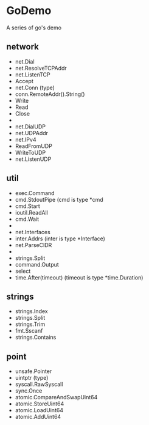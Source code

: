 # GoDemo
A series of go's demo  

## network
 - net.Dial
 - net.ResolveTCPAddr
 - net.ListenTCP
 - Accept
 - net.Conn (type)
 - conn.RemoteAddr().String()
 - Write
 - Read
 - Close
 - <br>
 - net.DialUDP
 - net.UDPAddr
 - net.IPv4
 - ReadFromUDP
 - WriteToUDP
 - net.ListenUDP

## util
 - exec.Command
 - cmd.StdoutPipe (cmd is type  \*cmd 
 - cmd.Start
 - ioutil.ReadAll
 - cmd.Wait
 - <br>
 - net.Interfaces
 - inter.Addrs (inter is type \*Interface)
 - net.ParseCIDR
 - <br>
 - strings.Split
 - command.Output
 - select
 - time.After(timeout) (timeout is type \*time.Duration)

## strings
 - strings.Index
 - strings.Split
 - strings.Trim
 - fmt.Sscanf
 - strings.Contains
 
## point
 - unsafe.Pointer
 - uintptr (type)
 - syscall.RawSyscall
 - sync.Once
 - atomic.CompareAndSwapUint64
 - atomic.StoreUint64
 - atomic.LoadUint64
 - atomic.AddUint64

 

